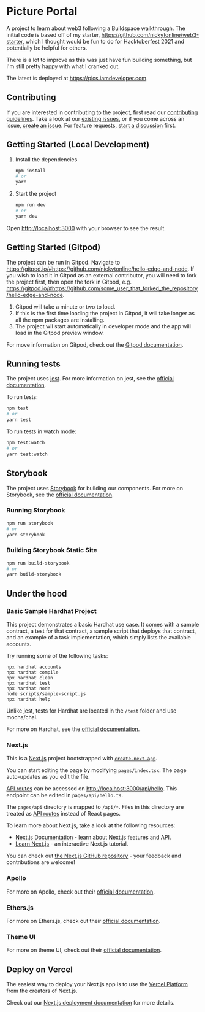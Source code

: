 # Picture Portal

A project to learn about web3 following a Buildspace walkthrough. The initial
code is based off of my starter, https://github.com/nickytonline/web3-starter,
which I thought would be fun to do for Hacktoberfest 2021 and potentially be
helpful for others.

There is a lot to improve as this was just have fun building something, but I'm
still pretty happy with what I cranked out.

The latest is deployed at https://pics.iamdeveloper.com.

## Contributing

If you are interested in contributing to the project, first read our
[contributing guidelines](./CONTRIBUTING.md). Take a look at our
[existing issues](https://github.com/nickytonline/unofficial-edge-and-node-starter/issues),
or if you come across an issue,
[create an issue](https://github.com/nickytonline/unofficial-edge-and-node-starter/issues/new/choose).
For feature requests,
[start a discussion](https://github.com/nickytonline/unofficial-edge-and-node-starter/discussions)
first.

## Getting Started (Local Development)

1. Install the dependencies

   ```bash
   npm install
   # or
   yarn
   ```

1. Start the project

   ```bash
   npm run dev
   # or
   yarn dev
   ```

Open [http://localhost:3000](http://localhost:3000) with your browser to see the
result.

## Getting Started (Gitpod)

The project can be run in Gitpod. Navigate to
https://gitpod.io/#https://github.com/nickytonline/hello-edge-and-node. If you
wish to load it in Gitpod as an external contributor, you will need to fork the
project first, then open the fork in Gitpod, e.g.
https://gitpod.io/#https://github.com/some_user_that_forked_the_repository/hello-edge-and-node.

1. Gitpod will take a minute or two to load.
1. If this is the first time loading the project in Gitpod, it will take longer
   as all the npm packages are installing.
1. The project wil start automatically in developer mode and the app will load
   in the Gitpod preview window.

For move information on Gitpod, check out the
[Gitpod documentation](https://www.gitpod.io/docs/).

## Running tests

The project uses [jest](https://jestjs.io). For more information on jest, see
the [official documentation](https://jestjs.io/docs/getting-started).

To run tests:

```bash
npm test
# or
yarn test
```

To run tests in watch mode:

```bash
npm test:watch
# or
yarn test:watch
```

## Storybook

The project uses [Storybook](https://storybook.js.org) for building our
components. For more on Storybook, see the
[official documentation](https://storybook.js.org/docs/react).

### Running Storybook

```bash
npm run storybook
# or
yarn storybook
```

### Building Storybook Static Site

```bash
npm run build-storybook
# or
yarn build-storybook
```

## Under the hood

### Basic Sample Hardhat Project

This project demonstrates a basic Hardhat use case. It comes with a sample
contract, a test for that contract, a sample script that deploys that contract,
and an example of a task implementation, which simply lists the available
accounts.

Try running some of the following tasks:

```shell
npx hardhat accounts
npx hardhat compile
npx hardhat clean
npx hardhat test
npx hardhat node
node scripts/sample-script.js
npx hardhat help
```

Unlike jest, tests for Hardhat are located in the `/test` folder and use
mocha/chai.

For more on Hardhat, see the
[official documentation](https://hardhat.org/getting-started/).

### Next.js

This is a [Next.js](https://nextjs.org/) project bootstrapped with
[`create-next-app`](https://github.com/vercel/next.js/tree/canary/packages/create-next-app).

You can start editing the page by modifying `pages/index.tsx`. The page
auto-updates as you edit the file.

[API routes](https://nextjs.org/docs/api-routes/introduction) can be accessed on
[http://localhost:3000/api/hello](http://localhost:3000/api/hello). This
endpoint can be edited in `pages/api/hello.ts`.

The `pages/api` directory is mapped to `/api/*`. Files in this directory are
treated as [API routes](https://nextjs.org/docs/api-routes/introduction) instead
of React pages.

To learn more about Next.js, take a look at the following resources:

- [Next.js Documentation](https://nextjs.org/docs) - learn about Next.js
  features and API.
- [Learn Next.js](https://nextjs.org/learn) - an interactive Next.js tutorial.

You can check out
[the Next.js GitHub repository](https://github.com/vercel/next.js/) - your
feedback and contributions are welcome!

### Apollo

For more on Apollo, check out their
[official documentation](http://apollographql.com/docsd).

### Ethers.js

For more on Ethers.js, check out their
[official documentation](https://docs.ethers.io/).

### Theme UI

For more on theme UI, check out their
[official documentation](https://theme-ui.com/getting-started).

## Deploy on Vercel

The easiest way to deploy your Next.js app is to use the
[Vercel Platform](https://vercel.com/new?utm_medium=default-template&filter=next.js&utm_source=create-next-app&utm_campaign=create-next-app-readme)
from the creators of Next.js.

Check out our
[Next.js deployment documentation](https://nextjs.org/docs/deployment) for more
details.
